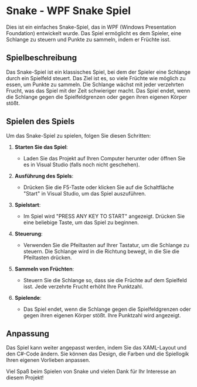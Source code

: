# Snake - WPF Snake Spiel

Dies ist ein einfaches Snake-Spiel, das in WPF (Windows Presentation Foundation) entwickelt wurde. Das Spiel ermöglicht es dem Spieler, eine Schlange zu steuern und Punkte zu sammeln, indem er Früchte isst.

## Spielbeschreibung

Das Snake-Spiel ist ein klassisches Spiel, bei dem der Spieler eine Schlange durch ein Spielfeld steuert. Das Ziel ist es, so viele Früchte wie möglich zu essen, um Punkte zu sammeln. Die Schlange wächst mit jeder verzehrten Frucht, was das Spiel mit der Zeit schwieriger macht. Das Spiel endet, wenn die Schlange gegen die Spielfeldgrenzen oder gegen ihren eigenen Körper stößt.

## Spielen des Spiels

Um das Snake-Spiel zu spielen, folgen Sie diesen Schritten:

1. **Starten Sie das Spiel**:
   - Laden Sie das Projekt auf Ihren Computer herunter oder öffnen Sie es in Visual Studio (falls noch nicht geschehen).

2. **Ausführung des Spiels**:
   - Drücken Sie die F5-Taste oder klicken Sie auf die Schaltfläche "Start" in Visual Studio, um das Spiel auszuführen.

3. **Spielstart**:
   - Im Spiel wird "PRESS ANY KEY TO START" angezeigt. Drücken Sie eine beliebige Taste, um das Spiel zu beginnen.

4. **Steuerung**:
   - Verwenden Sie die Pfeiltasten auf Ihrer Tastatur, um die Schlange zu steuern. Die Schlange wird in die Richtung bewegt, in die Sie die Pfeiltasten drücken.

5. **Sammeln von Früchten**:
   - Steuern Sie die Schlange so, dass sie die Früchte auf dem Spielfeld isst. Jede verzehrte Frucht erhöht Ihre Punktzahl.

6. **Spielende**:
   - Das Spiel endet, wenn die Schlange gegen die Spielfeldgrenzen oder gegen ihren eigenen Körper stößt. Ihre Punktzahl wird angezeigt.

## Anpassung

Das Spiel kann weiter angepasst werden, indem Sie das XAML-Layout und den C#-Code ändern. Sie können das Design, die Farben und die Spiellogik Ihren eigenen Vorlieben anpassen.


Viel Spaß beim Spielen von Snake und vielen Dank für Ihr Interesse an diesem Projekt!
